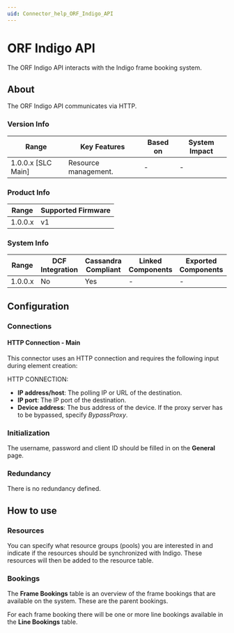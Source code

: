 ```yaml
---
uid: Connector_help_ORF_Indigo_API
---
```


# ORF Indigo API

The ORF Indigo API interacts with the Indigo frame booking system.

## About

The ORF Indigo API communicates via HTTP.

### Version Info

| **Range**            | **Key Features**     | **Based on** | **System Impact** |
|----------------------|----------------------|--------------|-------------------|
| 1.0.0.x \[SLC Main\] | Resource management. | \-           | \-                |

### Product Info

| **Range** | **Supported Firmware** |
|-----------|------------------------|
| 1.0.0.x   | v1                     |

### System Info

| **Range** | **DCF Integration** | **Cassandra Compliant** | **Linked Components** | **Exported Components** |
|-----------|---------------------|-------------------------|-----------------------|-------------------------|
| 1.0.0.x   | No                  | Yes                     | \-                    | \-                      |

## Configuration

### Connections

#### HTTP Connection - Main

This connector uses an HTTP connection and requires the following input during element creation:

HTTP CONNECTION:

- **IP address/host**: The polling IP or URL of the destination.
- **IP port**: The IP port of the destination.
- **Device address**: The bus address of the device. If the proxy server has to be bypassed, specify *BypassProxy*.

### Initialization

The username, password and client ID should be filled in on the **General** page.

### Redundancy

There is no redundancy defined.

## How to use

### Resources

You can specify what resource groups (pools) you are interested in and indicate if the resources should be synchronized with Indigo. These resources will then be added to the resource table.

### Bookings

The **Frame Bookings** table is an overview of the frame bookings that are available on the system. These are the parent bookings.

For each frame booking there will be one or more line bookings available in the **Line Bookings** table.
